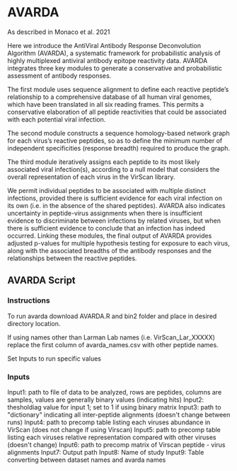 # AVARDA

As described in Monaco et al. 2021

Here we introduce the AntiViral Antibody Response Deconvolution Algorithm (AVARDA), a systematic framework for probabilistic analysis of highly multiplexed antiviral antibody epitope reactivity data. AVARDA integrates three key modules to generate a conservative and probabilistic assessment of antibody responses. 

The first module uses sequence alignment to define each reactive peptide’s relationship to a comprehensive database of all human viral genomes, which have been translated in all six reading frames. This permits a conservative elaboration of all peptide reactivities that could be associated with each potential viral infection. 

The second module constructs a sequence homology-based network graph for each virus’s reactive peptides, so as to define the minimum number of independent specificities (response breadth) required to produce the graph. 

The third module iteratively assigns each peptide to its most likely associated viral infection(s), according to a null model that considers the overall representation of each virus in the VirScan library. 

We permit individual peptides to be associated with multiple distinct infections, provided there is sufficient evidence for each viral infection on its own (i.e. in the absence of the shared peptides). AVARDA also indicates uncertainty in peptide-virus assignments when there is insufficient evidence to discriminate between infections by related viruses, but when there is sufficient evidence to conclude that an infection has indeed occurred. Linking these modules, the final output of AVARDA provides adjusted p-values for multiple hypothesis testing for exposure to each virus, along with the associated breadths of the antibody responses and the relationships between the reactive peptides.

## AVARDA Script

### Instructions
To run avarda download AVARDA.R and bin2 folder and place in desired directory location.

If using names other than Larman Lab names (i.e. VirScan_Lar_XXXXX) replace the first column of avarda_names.csv with other peptide names.

Set Inputs to run specific values


### Inputs 
Input1: path to file of data to be analyzed, rows are peptides, columns are samples, values are generally binary values (indicating hits)
Input2: thesholdiag value for input 1; set to 1 if using binary matrix
Input3: path to "dictionary" indicating all inter-peptide alignments (doesn't change between runs)
Input4: path to precomp table listing each viruses abundance in VirScan (does not change if using Virscan)
Input5: path to precomp table listing each viruses relative representation compared with other viruses (doesn't change) 
Input6: path to precomp matrix of Virscan peptide - virus alignments
Input7: Output path
Input8: Name of study 
Input9: Table converting between dataset names and avarda names
